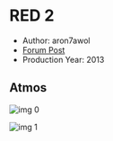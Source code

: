 # RED 2

* Author: aron7awol
* [Forum Post](https://www.avsforum.com/threads/bass-eq-for-filtered-movies.2995212/post-58239770)
* Production Year: 2013

## Atmos

![img 0](https://i.imgur.com/D2T2mke.jpg)

![img 1](https://i.imgur.com/lrcRu7n.jpg)

